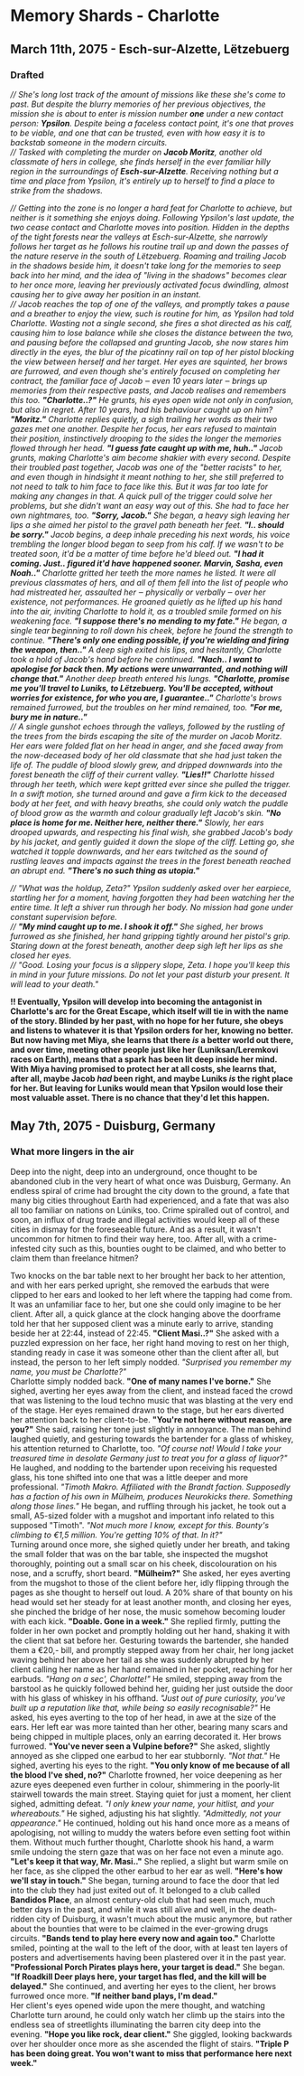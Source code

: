 # Memory Shards - Charlotte
## March 11th, 2075 - Esch-sur-Alzette, Lëtzebuerg
### Drafted
*// She's long lost track of the amount of missions like these she's come to past. But despite the blurry memories of her previous objectives, the mission she is about to enter is mission number **one** under a new contact person: **Ypsilon**. Despite being a faceless contact point, it's one that proves to be viable, and one that can be trusted, even with how easy it is to backstab someone in the modern circuits.* \
*// Tasked with completing the murder on **Jacob Moritz**, another old classmate of hers in college, she finds herself in the ever familiar hilly region in the surroundings of **Esch-sur-Alzette**. Receiving nothing but a time and place from Ypsilon, it's entirely up to herself to find a place to strike from the shadows.* 

*// Getting into the zone is no longer a hard feat for Charlotte to achieve, but neither is it something she enjoys doing. Following Ypsilon's last update, the two cease contact and Charlotte moves into position. Hidden in the depths of the tight forests near the valleys at Esch-sur-Alzette, she narrowly follows her target as he follows his routine trail up and down the passes of the nature reserve in the south of Lëtzebuerg. Roaming and trailing Jacob in the shadows beside him, it doesn't take long for the memories to seep back into her mind, and the idea of "living in the shadows" becomes clear to her once more, leaving her previously activated focus dwindling, almost causing her to give away her position in an instant.* \
*// Jacob reaches the top of one of the valleys, and promptly takes a pause and a breather to enjoy the view, such is routine for him, as Ypsilon had told Charlotte. Wasting not a single second, she fires a shot directed as his calf, causing him to lose balance while she closes the distance between the two, and pausing before the collapsed and grunting Jacob, she now stares him directly in the eyes, the blur of the picatinny rail on top of her pistol blocking the view between herself and her target. Her eyes are squinted, her brows are furrowed, and even though she's entirely focused on completing her contract, the familiar face of Jacob ‒ even 10 years later ‒ brings up memories from their respective pasts, and Jacob realises and remembers this too. **"Charlotte..?"** He grunts, his eyes open wide not only in confusion, but also in regret. After 10 years, had his behaviour caught up on him? **"Moritz."** Charlotte replies quietly, a sigh trailing her words as their two gazes met one another. Despite her focus, her ears refused to maintain their position, instinctively drooping to the sides the longer the memories flowed through her head. **"I guess fate caught up with me, huh.."** Jacob grunts, making Charlotte's aim become shakier with every second. Despite their troubled past together, Jacob was one of the "better racists" to her, and even though in hindsight it meant nothing to her, she still preferred to not need to talk to him face to face like this. But it was far too late for making any changes in that. A quick pull of the trigger could solve her problems, but she didn't want an easy way out of this. She had to face her own nightmares, too. **"Sorry, Jacob."** She began, a heavy sigh leaving her lips a she aimed her pistol to the gravel path beneath her feet. **"I.. should be sorry."** Jacob begins, a deep inhale preceding his next words, his voice trembling the longer blood began to seep from his calf. If we wasn't to be treated soon, it'd be a matter of time before he'd bleed out. **"I had it coming. Just.. figured it'd have happened sooner. Marvin, Sasha, even Noah.."** Charlotte gritted her teeth the more names he listed. It were all previous classmates of hers, and all of them fell into the list of people who had mistreated her, assaulted her ‒ physically or verbally ‒ over her existence, not performances. He groaned quietly as he lifted up his hand into the air, inviting Charlotte to hold it, as a troubled smile formed on his weakening face. **"I suppose there's no mending to my fate."** He began, a single tear beginning to roll down his cheek, before he found the strength to continue. **"There's only one ending possible, if you're wielding and firing the weapon, then.."** A deep sigh exited his lips, and hesitantly, Charlotte took a hold of Jacob's hand before he continued. **"Nach.. I want to apologise for back then. My actions were unwarranted, and nothing will change that."** Another deep breath entered his lungs. **"Charlotte, promise me you'll travel to Luniks, to Lëtzebuerg. You'll be accepted, without worries for existence, for who you are, I guarantee.."** Charlotte's brows remained furrowed, but the troubles on her mind remained, too. **"For me, bury me in nature.."*** \
*// A single gunshot echoes through the valleys, followed by the rustling of the trees from the birds escaping the site of the murder on Jacob Moritz. Her ears were folded flat on her head in anger, and she faced away from the now-deceased body of her old classmate that she had just taken the life of. The puddle of blood slowly grew, and dripped downwards into the forest beneath the cliff of their current valley. **"Lies!!"** Charlotte hissed through her teeth, which were kept gritted ever since she pulled the trigger. In a swift motion, she turned around and gave a firm kick to the deceased body at her feet, and with heavy breaths, she could only watch the puddle of blood grow as the warmth and colour gradually left Jacob's skin. **"No place is home for me. Neither here, neither there."** Slowly, her ears drooped upwards, and respecting his final wish, she grabbed Jacob's body by his jacket, and gently guided it down the slope of the cliff. Letting go, she watched it topple downwards, and her ears twitched as the sound of rustling leaves and impacts against the trees in the forest beneath reached an abrupt end. **"There's no such thing as utopia."***

*// "What was the holdup, Zeta?" Ypsilon suddenly asked over her earpiece, startling her for a moment, having forgotten they had been watching her the entire time. It left a shiver run through her body. No mission had gone under constant supervision before.* \
*// **"My mind caught up to me. I shook it off."** She sighed, her brows furrowed as she finished, her hand gripping tightly around her pistol's grip. Staring down at the forest beneath, another deep sigh left her lips as she closed her eyes.* \
*// "Good. Losing your focus is a slippery slope, Zeta. I hope you'll keep this in mind in your future missions. Do not let your past disturb your present. It will lead to your death."*

**!! Eventually, Ypsilon will develop into becoming the antagonist in Charlotte's arc for the Great Escape, which itself will tie in with the name of the story. Blinded by her past, with no hope for her future, she obeys and listens to whatever it is that Ypsilon orders for her, knowing no better. But now having met Miya, she learns that there *is* a better world out there, and over time, meeting other people just like her (Luniksan/Leremkovi races on Earth), means that a spark has been lit deep inside her mind. With Miya having promised to protect her at all costs, she learns that, after all, maybe Jacob *had* been right, and maybe Luniks *is* the right place for her. But leaving for Luniks would mean that Ypsilon would lose their most valuable asset. There is no chance that they'd let this happen.**

## May 7th, 2075 - Duisburg, Germany
### What more lingers in the air
Deep into the night, deep into an underground, once thought to be abandoned club in the very heart of what once was Duisburg, Germany. An endless spiral of crime had brought the city down to the ground, a fate that many big cities throughout Earth had experienced, and a fate that was also all too familiar on nations on Lúniks, too. Crime spiralled out of control, and soon, an influx of drug trade and illegal activities would keep all of these cities in dismay for the foreseeable future. And as a result, it wasn't uncommon for hitmen to find their way here, too. After all, with a crime-infested city such as this, bounties ought to be claimed, and who better to claim them than freelance hitmen?

Two knocks on the bar table next to her brought her back to her attention, and with her ears perked upright, she removed the earbuds that were clipped to her ears and looked to her left where the tapping had come from. It was an unfamiliar face to her, but one she could only imagine to be her client. After all, a quick glance at the clock hanging above the doorframe told her that her supposed client was a minute early to arrive, standing beside her at 22:44, instead of 22:45. **"Client Masi..?"** She asked with a puzzled expression on her face, her right hand moving to rest on her thigh, standing ready in case it was someone other than the client after all, but instead, the person to her left simply nodded. *"Surprised you remember my name, you must be Charlotte?"* \
Charlotte simply nodded back. **"One of many names I've borne."** She sighed, averting her eyes away from the client, and instead faced the crowd that was listening to the loud techno music that was blasting at the very end of the stage. Her eyes remained drawn to the stage, but her ears diverted her attention back to her client-to-be. **"You're not here without reason, are you?"** She said, raising her tone just slightly in annoyance. The man behind laughed quietly, and gesturing towards the bartender for a glass of whiskey, his attention returned to Charlotte, too. *"Of course not! Would I take your treasured time in desolate Germany just to treat you for a glass of liquor?"* He laughed, and nodding to the bartender upon receiving his requested glass, his tone shifted into one that was a little deeper and more professional. *"Timoth Makro. Affiliated with the Brandt faction. Supposedly has a faction of his own in Mülheim, produces Neurokicks there. Something along those lines."* He began, and ruffling through his jacket, he took out a small, A5-sized folder with a mugshot and important info related to this supposed "Timoth". *"Not much more I know, except for this. Bounty's climbing to €1,5 million. You're getting 10% of that. In it?"* \
Turning around once more, she sighed quietly under her breath, and taking the small folder that was on the bar table, she inspected the mugshot thoroughly, pointing out a small scar on his cheek, discolouration on his nose, and a scruffy, short beard. **"Mülheim?"** She asked, her eyes averting from the mugshot to those of the client before her, idly flipping through the pages as she thought to herself out loud. A 20% share of that bounty on his head would set her steady for at least another month, and closing her eyes, she pinched the bridge of her nose, the music somehow becoming louder with each kick. **"Doable. Gone in a week."** She replied firmly, putting the folder in her own pocket and promptly holding out her hand, shaking it with the client that sat before her. Gesturing towards the bartender, she handed them a €20,- bill, and promptly stepped away from her chair, her long jacket waving behind her above her tail as she was suddenly abrupted by her client calling her name as her hand remained in her pocket, reaching for her earbuds. *"Hang on a sec', Charlotte!"* He smiled, stepping away from the barstool as he quickly followed behind her, guiding her just outside the door with his glass of whiskey in his offhand. *"Just out of pure curiosity, you've built up a reputation like that, while being so easily recognisable?"* He asked, his eyes averting to the top of her head, in awe at the size of the ears. Her left ear was more tainted than her other, bearing many scars and being chipped in multiple places, only an earring decorated it. Her brows furrowed. **"You've never seen a Vulpine before?"** She asked, slightly annoyed as she clipped one earbud to her ear stubbornly. *"Not that."* He sighed, averting his eyes to the right. **"You only know of me because of all the blood I've shed, no?"** Charlotte frowned, her voice deepening as her azure eyes deepened even further in colour, shimmering in the poorly-lit stairwell towards the main street. Staying quiet for just a moment, her client sighed, admitting defeat. *"I only knew your name, your hitlist, and your whereabouts."* He sighed, adjusting his hat slightly. *"Admittedly, not your appearance."* He continued, holding out his hand once more as a means of apologising, not willing to muddy the waters before even setting foot within them. Without much further thought, Charlotte shook his hand, a warm smile undoing the stern gaze that was on her face not even a minute ago. **"Let's keep it that way, Mr. Masi.."** She replied, a slight but warm smile on her face, as she clipped the other earbud to her ear as well. **"Here's how we'll stay in touch."** She began, turning around to face the door that led into the club they had just exited out of. It belonged to a club called **Bandidos Place**, an almost century-old club that had seen much, much better days in the past, and while it was still alive and well, in the death-ridden city of Duisburg, it wasn't much about the music anymore, but rather about the bounties that were to be claimed in the ever-growing drugs circuits. **"Bands tend to play here every now and again too."** Charlotte smiled, pointing at the wall to the left of the door, with at least ten layers of posters and advertisements having been plastered over it in the past year. **"Professional Porch Pirates plays here, your target is dead."** She began. **"If Roadkill Deer plays here, your target has fled, and the kill will be delayed."** She continued, and averting her eyes to the client, her brows furrowed once more. **"If neither band plays, I'm dead."** \
Her client's eyes opened wide upon the mere thought, and watching Charlotte turn around, he could only watch her climb up the stairs into the endless sea of streetlights illuminating the barren city deep into the evening. **"Hope you like rock, dear client."** She giggled, looking backwards over her shoulder once more as she ascended the flight of stairs. **"Triple P has been doing great. You won't want to miss that performance here next week."**

